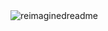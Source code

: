 <img src="https://myreadme.vercel.app/api/embed/youradishere?panels=userstatistics,toprepositories,toplanguages,commitgraph" alt="reimaginedreadme" />

<!--
**YourAdIsHere/youradishere** is a ✨ _special_ ✨ repository because its `README.md` (this file) appears on your GitHub profile.

Here are some ideas to get you started:

- 🔭 I’m currently working on ...
- 🌱 I’m currently learning ...
- 👯 I’m looking to collaborate on ...
- 🤔 I’m looking for help with ...
- 💬 Ask me about ...
- 📫 How to reach me: ...
- 😄 Pronouns: ...
- ⚡ Fun fact: ...
-->
